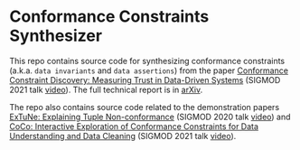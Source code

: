 # Conformance Constraints Synthesizer

This repo contains source code for synthesizing conformance 
constraints (a.k.a. `data invariants` and `data assertions`) from the 
paper
[Conformance Constraint Discovery:
Measuring Trust in Data-Driven Systems](https://afariha.github.io/papers/Conformance_Constraints_SIGMOD_2021.pdf) (SIGMOD 2021 talk [video](https://www.youtube.com/watch?v=bS2xyRNww9w)). The full technical report is in [arXiv](https://arxiv.org/abs/2003.01289).

The repo also contains source code related to the demonstration papers [ExTuNe: Explaining Tuple Non-conformance](https://afariha.github.io/papers/ExTuNe_SIGMOD_2020_demo.pdf) (SIGMOD 2020 talk [video](https://www.youtube.com/watch?v=wYzGDgQ1itE))
and [CoCo: Interactive Exploration of Conformance Constraints for Data Understanding and Data Cleaning](https://afariha.github.io/papers/CoCo_SIGMOD_2021_Demo.pdf) (SIGMOD 2021 talk [video](https://www.youtube.com/watch?v=Q6xFKR4Y99c)).






